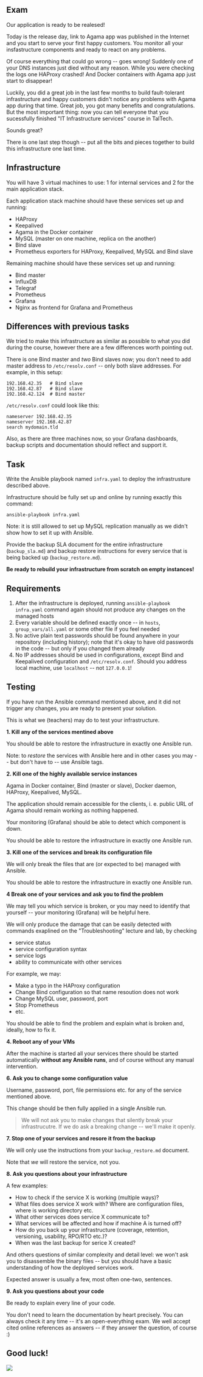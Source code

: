 Exam
----

Our application is ready to be realesed!

Today is the release day, link to Agama app was published in the Internet and
you start to serve your first happy customers. You monitor all your
insfastructure components and ready to react on any problems.

Of course everything that could go wrong -- goes wrong! Suddenly one of your DNS
instances just died without any reason. While you were checking the logs one
HAProxy crashed! And Docker containers with Agama app just start to disappear!

Luckily, you did a great job in the last few months to build fault-tolerant
infrastructure and happy customers didn't notice any problems with Agama app
during that time. Great job, you got many benefits and congratulations. But the
most important thing: now you can tell everyone that you sucessfully finished
"IT Infrastructure services" course in TalTech.

Sounds great?

There is one last step though -- put all the bits and pieces together to build
this infrastructure one last time.


Infrastructure
--------------

You will have 3 virtual machines to use: 1 for internal services and 2 for the
main application stack.

Each application stack machine should have these services set up and running:
 - HAProxy
 - Keepalived
 - Agama in the Docker container
 - MySQL (master on one machine, replica on the another)
 - Bind slave
 - Prometheus exporters for HAProxy, Keepalived, MySQL and Bind slave

Remaining machine should have these services set up and running:
 - Bind master
 - InfluxDB
 - Telegraf
 - Prometheus
 - Grafana
 - Nginx as frontend for Grafana and Prometheus


Differences with previous tasks
-------------------------------

We tried to make this infrastructure as similar as possible to what you did
during the course, however there are a few differences worth pointing out.

There is one Bind master and _two_ Bind slaves now; you don't need to add master
address to `/etc/resolv.conf` -- only both slave addresses. For example, in this
setup:

	192.168.42.35   # Bind slave
	192.168.42.87   # Bind slave
	192.168.42.124  # Bind master

`/etc/resolv.conf` could look like this:

	nameserver 192.168.42.35
	nameserver 192.168.42.87
	search mydomain.tld

Also, as there are three machines now, so your Grafana dashboards, backup
scripts and documentation should reflect and support it.


Task
----

Write the Ansible playbook named `infra.yaml` to deploy the infrastrusture
described above.

Infrastructure should be fully set up and online by running exactly this
command:

	ansible-playbook infra.yaml

Note: it is still allowed to set up MySQL replication manually as we didn't show
how to set it up with Ansible.

Provide the backup SLA document for the entire infrastructure (`backup_sla.md`)
and backup restore instructions for every service that is being backed up
(`backup_restore.md`).

**Be ready to rebuild your infrastructure from scratch on empty instances!**


Requirements
------------

1. After the infrastructure is deployed, running `ansible-playbook infra.yaml`
   command again should not produce any changes on the managed hosts
2. Every variable should be defined exactly once -- in `hosts`,
   `group_vars/all.yaml` or some other file if you feel needed
3. No active plain text passwords should be found anywhere in your repository
   (including history); note that it's okay to have old passwords in the code
   -- but only if you changed them already
4. No IP addresses should be used in configurations, except Bind and Keepalived
   configuration and `/etc/resolv.conf`. Should you address local machine, use
   `localhost` -- not `127.0.0.1`!


Testing
-------

If you have run the Ansible command mentioned above, and it did not trigger any
changes, you are ready to present your solution.

This is what we (teachers) may do to test your infrastructure.


**1. Kill any of the services mentined above**

You should be able to restore the infrastructure in exactly one Ansible run.

Note: to _restore_ the services with Ansible here and in other cases you may --
but don't have to -- use Ansible tags.


**2. Kill one of the highly available service instances**

Agama in Docker container, Bind (master or slave), Docker daemon, HAProxy,
Keepalived, MySQL.

The application should remain accessible for the clients, i. e. public URL of
Agama should remain working as nothing happened.

Your monitoring (Grafana) should be able to detect which component is down.

You should be able to restore the infrastructure in exactly one Ansible run.


**3. Kill one of the services and break its configuration file**

We will only break the files that are (or expected to be) managed with Ansible.

You should be able to restore the infrastructure in exactly one Ansible run.


**4 Break one of your services and ask you to find the problem**

We may tell you which service is broken, or you may need to identify that
yourself -- your monitoring (Grafana) will be helpful here.

We will only produce the damage that can be easily detected with commands
exaplined on the "Troubleshooting" lecture and lab, by checking
 - service status
 - service configuration syntax
 - service logs
 - ability to communicate with other services

For example, we may:
 - Make a typo in the HAProxy configuration
 - Change Bind configuration so that name resoution does not work
 - Change MySQL user, password, port
 - Stop Prometheus
 - etc.

You should be able to find the problem and explain what is broken and, ideally,
how to fix it.


**4. Reboot any of your VMs**

After the machine is started all your services there should be started
automatically **without any Ansible runs**, and of course without any manual
intervention.


**6. Ask you to change some configuration value**

Username, password, port, file permissions etc. for any of the service mentioned
above.

This change should be then fully applied in a single Ansible run.

> We will not ask you to make changes that silently break your infrastrucutre.
> If we do ask a breaking change -- we'll make it openly.


**7. Stop one of your services and resore it from the backup**

We will only use the instructions from your `backup_restore.md` document.

Note that _we_ will restore the service, not you.

**8. Ask you questions about your infrastructure**

A few examples:

 - How to check if the service X is working (multiple ways)?
 - What files does service X work with? Where are configuration files, where is
   working directory etc.
 - What other services does service X communicate to?
 - What services will be affected and how if machine A is turned off?
 - How do you back up your infrastructure (coverage, retention, versioning,
   usability, RPO/RTO etc.)?
 - When was the last backup for serice X created?

And others questions of similar complexity and detail level: we won't ask you to
disassemble the binary files -- but you should have a basic understanding of how
the deployed services work.

Expected answer is usually a few, most often one-two, sentences.


**9. Ask you questions about your code**

Be ready to explain every line of your code.

You don't need to learn the documentation by heart precisely. You can always
check it any time -- it's an open-everything exam. We well accept cited online
references as answers -- if they answer the question, of course :)


Good luck!
----------

![](./unicorn.jpeg)
